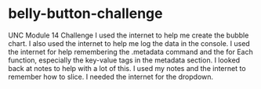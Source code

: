 # belly-button-challenge
UNC Module 14 Challenge
I used the internet to help me create the bubble chart.  I also used the internet to help me log the data in the console.  I used the internet for help remembering the .metadata command and the for Each function, especially the key-value tags in the metadata section.  I looked back at notes to help with a lot of this.  I used my notes and the internet to remember how to slice.  I needed the internet for the dropdown.
